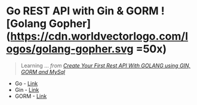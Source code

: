 # Go REST API with Gin & GORM ![Golang Gopher](https://cdn.worldvectorlogo.com/logos/golang-gopher.svg =50x)

> Learning ...
> _from [Create Your First Rest API With GOLANG using GIN, GORM and MySql](https://medium.com/wesionary-team/create-your-first-rest-api-with-golang-using-gin-gorm-and-mysql-d439bcc6f987)_

- Go - [Link](https://golang.org/)
- Gin - [Link](https://gin-gonic.com/)
- GORM - [Link](https://gorm.io/index.html)
